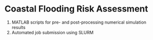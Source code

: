 # Coastal Flooding Risk Assessment
1. MATLAB scripts for pre- and post-processing numerical simulation results
2. Automated job submission using SLURM
